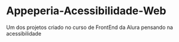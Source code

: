 # Appeperia-Acessibilidade-Web
Um dos projetos criado no curso de FrontEnd da Alura pensando na acessibilidade
